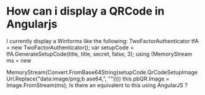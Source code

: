 
# How can i display a QRCode in Angularjs

I currently display a Winforms like the following:
TwoFactorAuthenticator tfA = new TwoFactorAuthenticator();
var setupCode = tfA.GenerateSetupCode(title, title, secret, false, 3);
using (MemoryStream ms = new 

MemoryStream(Convert.FromBase64String(setupCode.QrCodeSetupImageUrl.Replace("data:image/png;b
ase64,", ""))))
this.pbQR.Image = Image.FromStream(ms);
Is there an equivalent to this using AngularJS ?

        